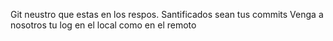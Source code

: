 Git neustro que estas en los respos.
Santificados sean tus commits
Venga a nosotros tu log
en el local como en el remoto